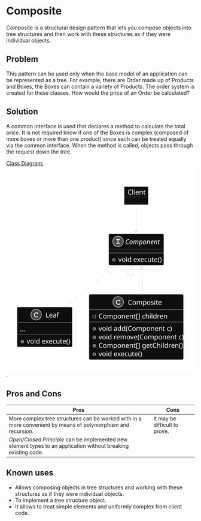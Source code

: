 # Composite

Composite is a structural design pattern that lets you compose objects into tree structures and then work with these structures as if they were individual objects.

## Problem

This pattern can be used only when the base model of an application can be represented as a tree. For example, there are Order made up of Products and Boxes, the Boxes can contain a variety of Products. The order system is created for these classes. How would the price of an Order be calculated?

## Solution

A common interface is used that declares a method to calculate the total price. It is not required know if one of the Boxes is complex (composed of more boxes or more than one product) since each can be treated equally via the common interface. When the method is called, objects pass through the request down the tree.

[Class Diagram:](/structuralPatterns/composite/composite.svg)
![Composite Class Diagram](/structuralPatterns/composite/composite.svg).

## Pros and Cons
| Pros | Cons |
|---------------------|---------------------|
|More complex tree structures can be worked with in a more convenient by means of polymorphism and recursion.|It may be difficult to prove.|
|*Open/Closed Principle* can be implemented new element types to an application without breaking existing code.||

## Known uses

* Allows composing objects in tree structures and working with these structures as if they were individual objects.
* To implement a tree structure object.
* It allows to treat simple elements and uniformly complex from client code.
